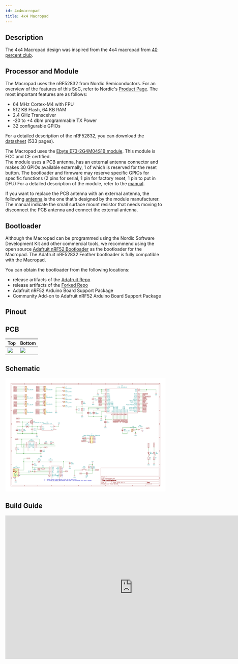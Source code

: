 ```yaml
---
id: 4x4macropad
title: 4x4 Macropad
---
```


## Description

The 4x4 Macropad design was inspired from the 4x4 macropad from [40 percent club](https://www.40percent.club/2018/01/4x4x4x4x4.html). 

## Processor and Module

The Macropad uses the nRF52832 from Nordic Semiconductors. For an overview of the features of this SoC, refer to Nordic's [Product Page](https://www.nordicsemi.com/Products/Low-power-short-range-wireless/nRF52832).  The most important features are as follows:

* 64 MHz Cortex-M4 with FPU
* 512 KB Flash, 64 KB RAM
* 2.4 GHz Transceiver
* -20 to +4 dbm programmable TX Power
* 32 configurable GPIOs

For a detailed description of the nRF52832, you can download the [datasheet](http://infocenter.nordicsemi.com/pdf/nRF52832_PS_v1.4.pdf) (533 pages).

The Macropad uses the [Ebyte E73-2G4M04S1B module](https://s.click.aliexpress.com/e/_ACxA0g). This module is FCC and CE certified.  
The module uses a PCB antenna, has an external antenna connector and makes 30 GPIOs available externally, 1 of which is reserved for the reset button.  The bootloader and firmware may reserve specific GPIOs for specific functions (2 pins for serial, 1 pin for factory reset, 1 pin to put in DFU)
For a detailed description of the module, refer to the [manual](http://www.ebyte.com/en/downpdf.aspx?id=243).

If you want to replace the PCB antenna with an external antenna, the following [antenna](https://s.click.aliexpress.com/e/_A1WdTb) is the one that's designed by the module manufacturer.  The manual indicate the small surface mount resistor that needs moving to disconnect the PCB antenna and connect the external antenna.

## Bootloader

Although the Macropad can be programmed using the Nordic Software Development Kit and other commercial tools, we recommend using the open source [Adafruit nRF52 Bootloader](https://github.com/adafruit/Adafruit_nRF52_Bootloader) as the bootloader for the Macropad.  The Adafruit nRF52832 Feather bootloader is fully compatible with the Macropad.

You can obtain the bootloader from the following locations:

* release artifacts of the [Adafruit Repo](https://github.com/adafruit/Adafruit_nRF52_Bootloader/releases)
* release artifacts of the [Forked Repo](https://github.com/jpconstantineau/Adafruit_nRF52_Bootloader/releases)
* Adafruit nRF52 Arduino Board Support Package
* Community Add-on to Adafruit nRF52 Arduino Board Support Package

## Pinout


## PCB
| Top  | Bottom  |
|---|---|
| <img src="http://nrf52.jpconstantineau.com/img/pcb_top_4x4macropad.svg" width="400" />   | <img src="http://nrf52.jpconstantineau.com/img/pcb_bottom_4x4macropad.svg" width="400" />  |

## Schematic

![img](../../static/img/schematic_4x4macropad.png)


## Build Guide

<iframe width="800" height="450" src="https://www.youtube.com/embed/ZNXx6ZQMCHM" frameborder="0" allow="accelerometer; autoplay; clipboard-write; encrypted-media; gyroscope; picture-in-picture" allowfullscreen></iframe>
